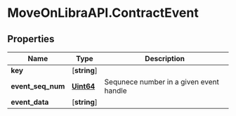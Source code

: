 # MoveOnLibraAPI.ContractEvent

## Properties

Name | Type | Description
------------ | ------------- | -------------
**key** | [**string**] | 
**event_seq_num** | [**Uint64**](Uint64.md) | Sequnece number in a given event handle
**event_data** | [**string**] | 
